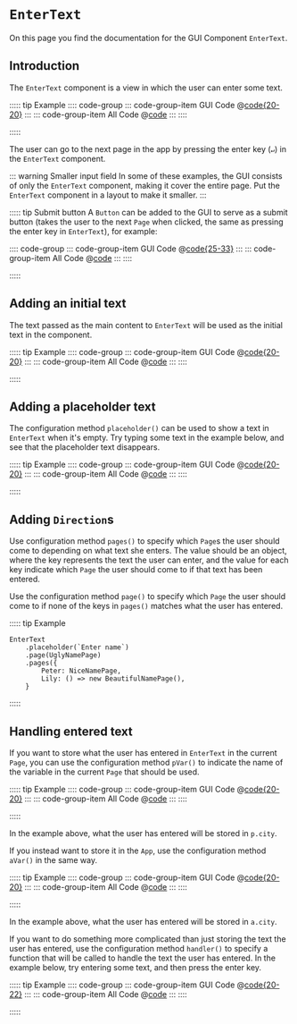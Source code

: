 # `EnterText`
On this page you find the documentation for the GUI Component `EnterText`.

## Introduction
The `EnterText` component is a view in which the user can enter some text.

::::: tip Example
:::: code-group
::: code-group-item GUI Code
@[code{20-20}](introduction.js)
:::
::: code-group-item All Code
@[code](introduction.js)
:::
::::

<ShowApp gui-component="enter-text" filename="introduction" />

:::::

The user can go to the next page in the app by pressing the enter key (`↵`) in the `EnterText` component.

::: warning Smaller input field
In some of these examples, the GUI consists of only the `EnterText` component, making it cover the entire page. Put the `EnterText` component in a layout to make it smaller.
:::

::::: tip Submit button
A `Button` can be added to the GUI to serve as a submit button (takes the user to the next `Page` when clicked, the same as pressing the enter key in `EnterText`), for example:

:::: code-group
::: code-group-item GUI Code
@[code{25-33}](submit-button.js)
:::
::: code-group-item All Code
@[code](submit-button.js)
:::
::::

<ShowApp gui-component="enter-text" filename="submit-button" />

:::::



## Adding an initial text
The text passed as the main content to `EnterText` will be used as the initial text in the component.

::::: tip Example
:::: code-group
::: code-group-item GUI Code
@[code{20-20}](initial-text.js)
:::
::: code-group-item All Code
@[code](initial-text.js)
:::
::::

<ShowApp gui-component="enter-text" filename="initial-text" />

:::::




## Adding a placeholder text
The configuration method `placeholder()` can be used to show a text in `EnterText` when it's empty. Try typing some text in the example below, and see that the placeholder text disappears.

::::: tip Example
:::: code-group
::: code-group-item GUI Code
@[code{20-20}](placeholder.js)
:::
::: code-group-item All Code
@[code](placeholder.js)
:::
::::

<ShowApp gui-component="enter-text" filename="placeholder" />

:::::





## Adding `Direction`s
Use configuration method `pages()` to specify which `Page`s the user should come to depending on what text she enters. The value should be an object, where the key represents the text the user can enter, and the value for each key indicate which `Page` the user should come to if that text has been entered.

Use the configuration method `page()` to specify which `Page` the user should come to if none of the keys in `pages()` matches what the user has entered.

::::: tip Example
```js:no-line-numbers
EnterText
	.placeholder(`Enter name`)
	.page(UglyNamePage)
	.pages({
		Peter: NiceNamePage,
		Lily: () => new BeautifulNamePage(),
	}
```
:::::




## Handling entered text
If you want to store what the user has entered in `EnterText` in the current `Page`, you can use the configuration method `pVar()` to indicate the name of the variable in the current `Page` that should be used.

::::: tip Example
:::: code-group
::: code-group-item GUI Code
@[code{20-20}](p-var.js)
:::
::: code-group-item All Code
@[code](p-var.js)
:::
::::

<ShowApp gui-component="enter-text" filename="p-var" />

:::::

In the example above, what the user has entered will be stored in `p.city`.

If you instead want to store it in the `App`, use the configuration method `aVar()` in the same way.

::::: tip Example
:::: code-group
::: code-group-item GUI Code
@[code{20-20}](a-var.js)
:::
::: code-group-item All Code
@[code](a-var.js)
:::
::::

<ShowApp gui-component="enter-text" filename="a-var" />

:::::

In the example above, what the user has entered will be stored in `a.city`.

If you want to do something more complicated than just storing the text the user has entered, use the configuration method `handler()` to specify a function that will be called to handle the text the user has entered. In the example below, try entering some text, and then press the enter key.

::::: tip Example
:::: code-group
::: code-group-item GUI Code
@[code{20-22}](handler.js)
:::
::: code-group-item All Code
@[code](handler.js)
:::
::::

<ShowApp gui-component="enter-text" filename="handler" />

:::::